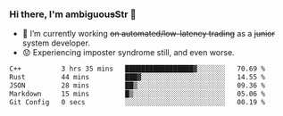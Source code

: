 ### Hi there, I'm ambiguou~~s~~Str 👋

<!--
**ambiguoustexture/ambiguoustexture** is a ✨ _special_ ✨ repository because its `README.md` (this file) appears on your GitHub profile.

Here are some ideas to get you started:
-->
- 🔭 I’m currently working ~~on automated/low-latency trading~~ as a ~~junior~~ system developer.
- :worried: Experiencing imposter syndrome still, and even worse.

<!--START_SECTION:waka-->

```txt
C++          3 hrs 35 mins   █████████████████▓░░░░░░░   70.69 %
Rust         44 mins         ███▓░░░░░░░░░░░░░░░░░░░░░   14.55 %
JSON         28 mins         ██▒░░░░░░░░░░░░░░░░░░░░░░   09.36 %
Markdown     15 mins         █▒░░░░░░░░░░░░░░░░░░░░░░░   05.06 %
Git Config   0 secs          ░░░░░░░░░░░░░░░░░░░░░░░░░   00.19 %
```

<!--END_SECTION:waka-->
